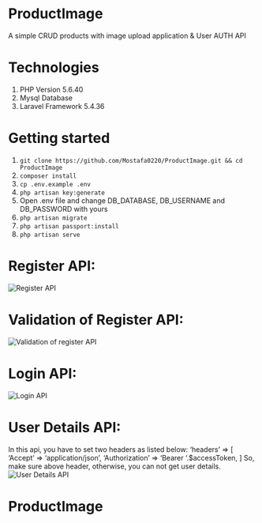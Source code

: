 # ProductImage 
A simple CRUD products with image upload application & User AUTH API
# Technologies
1. PHP Version 5.6.40
2. Mysql Database
3. Laravel Framework 5.4.36
# Getting started
1. `git clone https://github.com/Mostafa0220/ProductImage.git && cd ProductImage`
2. `composer install`
3. `cp .env.example .env`
4. `php artisan key:generate`
5. Open .env file and change DB_DATABASE, DB_USERNAME and  DB_PASSWORD with yours
6. `php artisan migrate`
7. `php artisan passport:install`
8. `php artisan serve`

# Register API:
![Register API](http://mos-tafa.com/code_img/todos/register_api.png)

# Validation of Register API:
![Validation of register API](http://mos-tafa.com/code_img/todos/validation-of-register_api.png)

# Login API:
![Login API](http://mos-tafa.com/code_img/todos/login_api.png)

# User Details API:
In this api, you have to set two headers as listed below:
‘headers’ => [
‘Accept’ => ‘application/json’,
‘Authorization’ => ‘Bearer ‘.$accessToken,
]
So, make sure above header, otherwise, you can not get user details.
![User Details API](http://mos-tafa.com/code_img/todos/details_api.png)
# ProductImage
